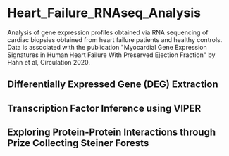 # Heart_Failure_RNAseq_Analysis
Analysis of gene expression profiles obtained via RNA sequencing of cardiac biopsies obtained from heart failure patients and healthy controls. Data is associated with the publication "Myocardial Gene Expression Signatures in Human Heart Failure With Preserved Ejection Fraction" by Hahn et al, Circulation 2020. 

## Differentially Expressed Gene (DEG) Extraction

## Transcription Factor Inference using VIPER 

## Exploring Protein-Protein Interactions through Prize Collecting Steiner Forests 

